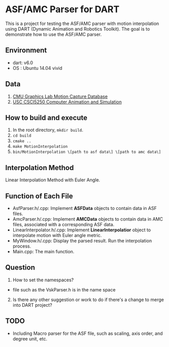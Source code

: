 # ASF/AMC Parser for DART

This is a project for testing the ASF/AMC parser with motion interpolation using
DART (Dynamic Animation and Robotics Toolkit). The goal is to demonstrate how to
use the ASF/AMC parser.

## Environment

- dart: v6.0
- OS  : Ubuntu 14.04 vivid

## Data

1. [CMU Graphics Lab Motion Capture Database](http://mocap.cs.cmu.edu/)
2. [USC CSCI5250 Computer Animation and Simulation](http://run.usc.edu/cs520-s15/assign2/)


## How to build and execute

1. In the root directory, `mkdir build`.
2. `cd build`
3. `cmake ..`
4. `make MotionInterpolation`
5. `bin/MotionInterpolation \[path to asf data\] \[path to amc data\]`

## Interpolation Method

Linear Interpolation Method with Euler Angle.


## Function of Each File

- AsfParser.h/.cpp: Implement **ASFData** objects to contain data in ASF files.
- AmcParser.h/.cpp: Implement **AMCData** objects to contain data in AMC files,
                    associated with a corresponding ASF data.
- LinearInterpolator.h/.cpp: Implement **LinearInterpolatior** object to 
                             interpolate motion with Euler angle metric.
- MyWindow.h/.cpp: Display the parsed result. Run the interpolation process.
- Main.cpp: The main function. 


## Question

1. How to set the namespaces?
  - file such as the VskParser.h is in the name space 
2. Is there any other suggestion or work to do if there's a change to merge into
   DART project? 

## TODO

- Including Macro parser for the ASF file, such as scaling, axis order, and
  degree unit, etc.
